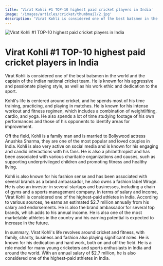 ```yaml
---
title: 'Virat Kohli #1 TOP-10 highest paid cricket players in India'
image: '/images/articles/cricket/thumbnail/2.jpg'
description: 'Virat Kohli is considered one of the best batsmen in the world and the captain of the Indian national cricket team. He is known for his aggressive and passionate playing style, as well as his work ethic and dedication to the sport.'
---
```


![Virat Kohli #1 TOP-10 highest paid cricket players in India](/images/articles/cricket/2.jpg)

# Virat Kohli #1 TOP-10 highest paid cricket players in India

Virat Kohli is considered one of the best batsmen in the world and the captain of the Indian national cricket team. He is known for his aggressive and passionate playing style, as well as his work ethic and dedication to the sport.

Kohli's life is centered around cricket, and he spends most of his time training, practicing, and playing in matches. He is known for his intense workout and fitness regimen, which includes a combination of weightlifting, cardio, and yoga. He also spends a lot of time studying footage of his own performances and those of his opponents to identify areas for improvement.

Off the field, Kohli is a family man and is married to Bollywood actress Anushka Sharma, they are one of the most popular and loved couples in India. Kohli is also very active on social media and is known for his engaging and candid interactions with his fans. He is also a philanthropist and has been associated with various charitable organizations and causes, such as supporting underprivileged children and promoting fitness and healthy living.

Kohli is also known for his fashion sense and has been associated with several brands as a brand ambassador, he also owns a fashion label Wrogn. He is also an investor in several startups and businesses, including a chain of gyms and a sports management company.
In terms of salary and income, Virat Kohli is considered one of the highest-paid athletes in India. According to various sources, he earns an estimated $2.7 million annually from his salary and endorsements. He is also the brand ambassador for several top brands, which adds to his annual income. He is also one of the most marketable athletes in the country and his earning potential is expected to increase in the future.

In summary, Virat Kohli's life revolves around cricket and fitness, with family, charity, business and fashion also playing significant roles. He is known for his dedication and hard work, both on and off the field. He is a role model for many young cricketers and sports enthusiasts in India and around the world. With an annual salary of $2.7 million, he is also considered one of the highest-paid athletes in India.
